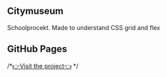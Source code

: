 ## Citymuseum
Schoolprocekt. 
Made to understand CSS grid and flex

## GitHub Pages

/*[👉Visit the project👈]( https://claudiaar.github.io/citymuseum/.) */
